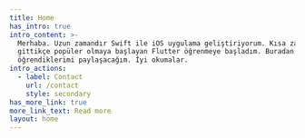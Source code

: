 ```yaml
---
title: Home
has_intro: true
intro_content: >-
  Merhaba. Uzun zamandır Swift ile iOS uygulama geliştiriyorum. Kısa zaman önce
  gittikçe popüler olmaya başlayan Flutter öğrenmeye başladım. Buradan
  öğrendiklerimi paylaşacağım. İyi okumalar.
intro_actions:
  - label: Contact
    url: /contact
    style: secondary
has_more_link: true
more_link_text: Read more
layout: home
---
```

